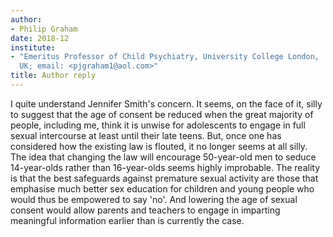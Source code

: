 ```yaml
---
author:
- Philip Graham
date: 2018-12
institute:
- "Emeritus Professor of Child Psychiatry, University College London,
  UK; email: <pjgraham1@aol.com>"
title: Author reply
---
```


I quite understand Jennifer Smith\'s concern. It seems, on the face of
it, silly to suggest that the age of consent be reduced when the great
majority of people, including me, think it is unwise for adolescents to
engage in full sexual intercourse at least until their late teens. But,
once one has considered how the existing law is flouted, it no longer
seems at all silly. The idea that changing the law will encourage
50-year-old men to seduce 14-year-olds rather than 16-year-olds seems
highly improbable. The reality is that the best safeguards against
premature sexual activity are those that emphasise much better sex
education for children and young people who would thus be empowered to
say 'no'. And lowering the age of sexual consent would allow parents and
teachers to engage in imparting meaningful information earlier than is
currently the case.
